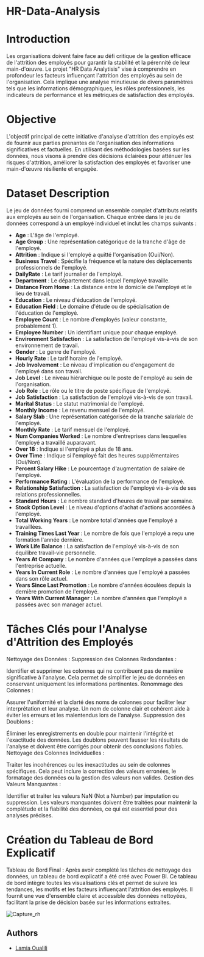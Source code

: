 # HR-Data-Analysis

# Introduction
Les organisations doivent faire face au défi critique de la gestion efficace de l'attrition des employés pour garantir la stabilité et la pérennité de leur main-d'œuvre. Le projet "HR Data  Analytisis" vise à comprendre en profondeur les facteurs influençant l'attrition des employés au sein de l'organisation. Cela implique une analyse minutieuse de divers paramètres tels que les informations démographiques, les rôles professionnels, les indicateurs de performance et les métriques de satisfaction des employés.

# Objective
L'objectif principal de cette initiative d'analyse d'attrition des employés est de fournir aux parties prenantes de l'organisation des informations significatives et factuelles. En utilisant des méthodologies basées sur les données, nous visons à prendre des décisions éclairées pour atténuer les risques d'attrition, améliorer la satisfaction des employés et favoriser une main-d'œuvre résiliente et engagée.

# Dataset Description
Le jeu de données fourni comprend un ensemble complet d'attributs relatifs aux employés au sein de l'organisation. Chaque entrée dans le jeu de données correspond à un employé individuel et inclut les champs suivants :

- **Age** : L'âge de l'employé.
- **Age Group** : Une représentation catégorique de la tranche d'âge de l'employé.
- **Attrition** : Indique si l'employé a quitté l'organisation (Oui/Non).
- **Business Travel** : Spécifie la fréquence et la nature des déplacements professionnels de l'employé.
- **DailyRate** : Le tarif journalier de l'employé.
- **Department** : Le département dans lequel l'employé travaille.
- **Distance From Home** : La distance entre le domicile de l'employé et le lieu de travail.
- **Education** : Le niveau d'éducation de l'employé.
- **Education Field** : Le domaine d'étude ou de spécialisation de l'éducation de l'employé.
- **Employee Count** : Le nombre d'employés (valeur constante, probablement 1).
- **Employee Number** : Un identifiant unique pour chaque employé.
- **Environment Satisfaction** : La satisfaction de l'employé vis-à-vis de son environnement de travail.
- **Gender** : Le genre de l'employé.
- **Hourly Rate** : Le tarif horaire de l'employé.
- **Job Involvement** : Le niveau d'implication ou d'engagement de l'employé dans son travail.
- **Job Level** : Le niveau hiérarchique ou le poste de l'employé au sein de l'organisation.
- **Job Role** : Le rôle ou le titre de poste spécifique de l'employé.
- **Job Satisfaction** : La satisfaction de l'employé vis-à-vis de son travail.
- **Marital Status** : Le statut matrimonial de l'employé.
- **Monthly Income** : Le revenu mensuel de l'employé.
- **Salary Slab** : Une représentation catégorisée de la tranche salariale de l'employé.
- **Monthly Rate** : Le tarif mensuel de l'employé.
- **Num Companies Worked** : Le nombre d'entreprises dans lesquelles l'employé a travaillé auparavant.
- **Over 18** : Indique si l'employé a plus de 18 ans.
- **Over Time** : Indique si l'employé fait des heures supplémentaires (Oui/Non).
- **Percent Salary Hike** : Le pourcentage d'augmentation de salaire de l'employé.
- **Performance Rating** : L'évaluation de la performance de l'employé.
- **Relationship Satisfaction** : La satisfaction de l'employé vis-à-vis de ses relations professionnelles.
- **Standard Hours** : Le nombre standard d'heures de travail par semaine.
- **Stock Option Level** : Le niveau d'options d'achat d'actions accordées à l'employé.
- **Total Working Years** : Le nombre total d'années que l'employé a travaillées.
- **Training Times Last Year** : Le nombre de fois que l'employé a reçu une formation l'année dernière.
- **Work Life Balance** : La satisfaction de l'employé vis-à-vis de son équilibre travail-vie personnelle.
- **Years At Company** : Le nombre d'années que l'employé a passées dans l'entreprise actuelle.
- **Years In Current Role** : Le nombre d'années que l'employé a passées dans son rôle actuel.
- **Years Since Last Promotion** : Le nombre d'années écoulées depuis la dernière promotion de l'employé.
- **Years With Current Manager** : Le nombre d'années que l'employé a passées avec son manager actuel.


# Tâches Clés pour l'Analyse d'Attrition des Employés
Nettoyage des Données :
Suppression des Colonnes Redondantes :

Identifier et supprimer les colonnes qui ne contribuent pas de manière significative à l'analyse. Cela permet de simplifier le jeu de données en conservant uniquement les informations pertinentes.
Renommage des Colonnes :

Assurer l'uniformité et la clarté des noms de colonnes pour faciliter leur interprétation et leur analyse. Un nom de colonne clair et cohérent aide à éviter les erreurs et les malentendus lors de l'analyse.
Suppression des Doublons :

Éliminer les enregistrements en double pour maintenir l'intégrité et l'exactitude des données. Les doublons peuvent fausser les résultats de l'analyse et doivent être corrigés pour obtenir des conclusions fiables.
Nettoyage des Colonnes Individuelles :

Traiter les incohérences ou les inexactitudes au sein de colonnes spécifiques. Cela peut inclure la correction des valeurs erronées, le formatage des données ou la gestion des valeurs non valides.
Gestion des Valeurs Manquantes :

Identifier et traiter les valeurs NaN (Not a Number) par imputation ou suppression. Les valeurs manquantes doivent être traitées pour maintenir la complétude et la fiabilité des données, ce qui est essentiel pour des analyses précises.

# Création du Tableau de Bord Explicatif
Tableau de Bord Final : Après avoir complété les tâches de nettoyage des données, un tableau de bord explicatif a été créé avec Power BI. Ce tableau de bord intègre toutes les visualisations clés et permet de suivre les tendances, les motifs et les facteurs influençant l'attrition des employés. Il fournit une vue d'ensemble claire et accessible des données nettoyées, facilitant la prise de décision basée sur les informations extraites.

![Capture_rh](https://github.com/user-attachments/assets/0ac9fdb4-a3da-4070-ae31-8a49285d108a)

## Authors

- [Lamia Oualili](https://github.com/lamiaoua)
